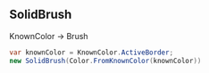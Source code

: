 ## SolidBrush

KnownColor -> Brush
``` csharp
var knownColor = KnownColor.ActiveBorder;
new SolidBrush(Color.FromKnownColor(knownColor))
```
